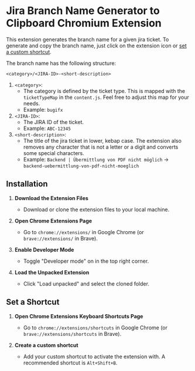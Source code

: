 # Jira Branch Name Generator to Clipboard Chromium Extension

This extension generates the branch name for a given jira ticket. To generate and copy the branch name, just click on the extension icon or [set a custom shortcut](#set-a-shortcut).

The branch name has the following structure:

`<category>/<JIRA-ID>-<short-description>`

1. `<category>`: 
   - The category is defined by the ticket type. This is mapped with the `ticketTypeMap` in the `content.js`. Feel free to adjust this map for your needs.
   - Example: `bugifx`
2. `<JIRA-ID>`:
   - The JIRA ID of the ticket.
   - Example: `ABC-12345`
3. `<short-description>`: 
   - The title of the jira ticket in lower, kebap case. The extension also removes any character that is not a letter or a digit and converts some special characters.
   - Example: `Backend | Übermittlung von PDF nicht möglich` -> `backend-uebermittlung-von-pdf-nicht-moeglich`

## Installation

1. **Download the Extension Files**
   - Download or clone the extension files to your local machine.

2. **Open Chrome Extensions Page**
   - Go to `chrome://extensions/` in Google Chrome (or `brave://extensions/` in Brave).

3. **Enable Developer Mode**
   - Toggle "Developer mode" on in the top right corner.

4. **Load the Unpacked Extension**
   - Click "Load unpacked" and select the cloned folder.

## Set a Shortcut

1. **Open Chrome Extensions Keyboard Shortcuts Page**
   - Go to `chrome://extensions/shortcuts` in Google Chrome (or `brave://extensions/shortcuts` in Brave).

2. **Create a custom shortcut**
   - Add your custom shortcut to activate the extension with. A recommended shortcut is `Alt+Shift+B`.